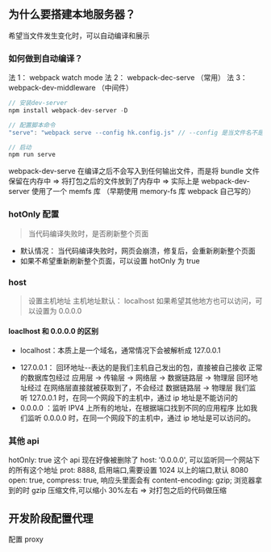 ## 为什么要搭建本地服务器？

希望当文件发生变化时，可以自动编译和展示

### 如何做到自动编译？

法 1： webpack watch mode
法 2： webpack-dec-serve （常用）
法 3： webpack-dev-middleware （中间件）

```js
// 安装dev-server
npm install webpack-dev-server -D

// 配置脚本命令
"serve": "webpack serve --config hk.config.js" // --config 是当文件名不是webpack.config.js时使用的，后面加的是自定义的文件名

// 启动
npm run serve
```

webpack-dev-serve 在编译之后不会写入到任何输出文件，而是将 bundle 文件保留在内存中
=> 将打包之后的文件放到了内存中
=> 实际上是 webpack-dev-server 使用了一个 memfs 库 （早期使用 memory-fs 库 webpack 自己写的）

### hotOnly 配置

> 当代码编译失败时，是否刷新整个页面

- 默认情况： 当代码编译失败时，网页会崩溃，修复后，会重新刷新整个页面
- 如果不希望重新刷新整个页面，可以设置 hotOnly 为 true

### host

> 设置主机地址
> 主机地址默认： localhost
> 如果希望其他地方也可以访问，可以设置为 0.0.0.0

#### loaclhost 和 0.0.0.0 的区别

- localhost：本质上是一个域名，通常情况下会被解析成 127.0.0.1

* 127.0.0.1： 回环地址--表达的是我们主机自己发出的包，直接被自己接收
  正常的数据库包经过 应用层 -> 传输层 -> 网络层 -> 数据链路层 -> 物理层
  回环地址经过 在网络层直接就被获取到了，不会经过 数据链路层 -> 物理层
  我们监听 127.0.0.1 时，在同一个网段下的主机中，通过 ip 地址是不能访问的
* 0.0.0.0 ：监听 IPV4 上所有的地址，在根据端口找到不同的应用程序
  比如我们监听 0.0.0.0 时，在同一个网段下的主机中，通过 ip 地址是可以访问的。

### 其他 api

hotOnly: true 这个 api 现在好像被删除了
host: '0.0.0.0', 可以监听同一个网站下的所有这个地址
prot: 8888, 启用端口,需要设置 1024 以上的端口,默认 8080
open: true,
compress: true, 响应头里面会有 content-encoding: gzip; 浏览器拿到的时 gzip 压缩文件,可以缩小 30%左右 => 对打包之后的代码做压缩

## 开发阶段配置代理

配置 proxy
